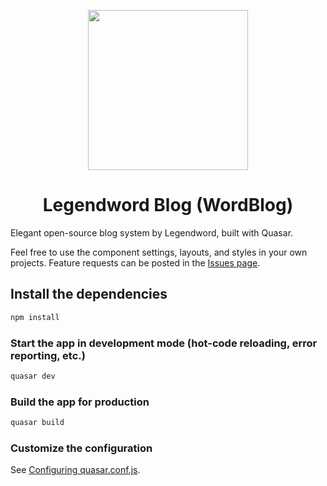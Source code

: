 <p align="center">
  <img width="256" height="256" src="https://raw.githubusercontent.com/legendword/blog/main/public/favicon.ico">
</p>

<h1 align="center">
  Legendword Blog (WordBlog)
</h1>

Elegant open-source blog system by Legendword, built with Quasar.

Feel free to use the component settings, layouts, and styles in your own projects. Feature requests can be posted in the [Issues page](https://github.com/legendword/blog/issues).

## Install the dependencies
```bash
npm install
```

### Start the app in development mode (hot-code reloading, error reporting, etc.)
```bash
quasar dev
```


### Build the app for production
```bash
quasar build
```

### Customize the configuration
See [Configuring quasar.conf.js](https://quasar.dev/quasar-cli/quasar-conf-js).
